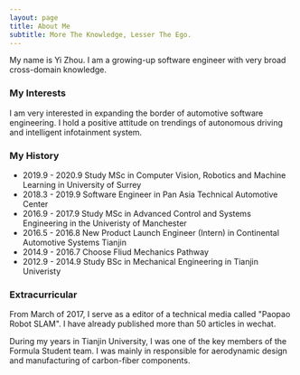 ```yaml
---
layout: page
title: About Me
subtitle: More The Knowledge, Lesser The Ego.
---
```


My name is Yi Zhou. I am a growing-up software engineer with very broad cross-domain knowledge.

### My Interests

I am very interested in expanding the border of automotive software engineering. I hold a positive attitude on trendings of autonomous driving and intelligent infotainment system.
### My History

* 2019.9 - 2020.9 Study MSc in Computer Vision, Robotics and Machine Learning in University of Surrey
* 2018.3 - 2019.9 Software Engineer in Pan Asia Technical Automotive Center
* 2016.9 - 2017.9 Study MSc in Advanced Control and Systems Engineering in the Univeristy of Manchester
* 2016.5 - 2016.8 New Product Launch Engineer (Intern) in Continental Automotive Systems Tianjin
* 2014.9 - 2016.7 Choose Fliud Mechanics Pathway
* 2012.9 - 2014.9 Study BSc in Mechanical Engineering in Tianjin Univeristy

### Extracurricular

From  March of 2017, I serve as a editor of a technical media called "Paopao Robot SLAM". I have already published more than 50 articles in wechat.

During my years in Tianjin University, I was one of the key members of the Formula Student team. I was mainly in responsible for aerodynamic design and manufacturing of carbon-fiber components.